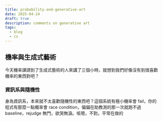 ```yaml
---
title: probability-and-generative-art
date: 2025-04-24
draft: true
description: comments on generative art
tags:
  - blog
  - cs
---
```

## 機率與生成式藝術

今天機率課請到了生成式藝術的人來講了三個小時，就想到我們好像沒有到很喜歡機率的東西對吧？

### 資訊系與隨機性

身為資訊系，本來就不太喜歡隨機性的東西吧？這個系統有極小機率會 fail，你的程式有那麼一點概率會 race condition，偏偏在助教測的那一次就跑不過 baseline，rejudge 無門，欲哭無淚。咳嗯，不對。平常在做的